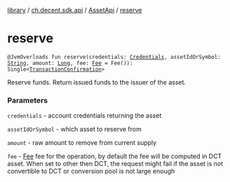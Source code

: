 [library](../../index.md) / [ch.decent.sdk.api](../index.md) / [AssetApi](index.md) / [reserve](./reserve.md)

# reserve

`@JvmOverloads fun reserve(credentials: `[`Credentials`](../../ch.decent.sdk.crypto/-credentials/index.md)`, assetIdOrSymbol: `[`String`](https://kotlinlang.org/api/latest/jvm/stdlib/kotlin/-string/index.html)`, amount: `[`Long`](https://kotlinlang.org/api/latest/jvm/stdlib/kotlin/-long/index.html)`, fee: `[`Fee`](../../ch.decent.sdk.model/-fee/index.md)` = Fee()): Single<`[`TransactionConfirmation`](../../ch.decent.sdk.model/-transaction-confirmation/index.md)`>`

Reserve funds. Return issued funds to the issuer of the asset.

### Parameters

`credentials` - account credentials returning the asset

`assetIdOrSymbol` - which asset to reserve from

`amount` - raw amount to remove from current supply

`fee` - [Fee](../../ch.decent.sdk.model/-fee/index.md) fee for the operation, by default the fee will be computed in DCT asset.
When set to other then DCT, the request might fail if the asset is not convertible to DCT or conversion pool is not large enough